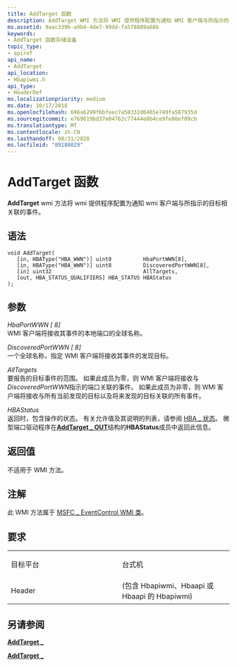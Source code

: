 ```yaml
---
title: AddTarget 函数
description: AddTarget WMI 方法将 WMI 提供程序配置为通知 WMI 客户端与所指示的目标相关联的事件。
ms.assetid: 9aac339b-a9b4-4de7-99dd-fa5f8889a686
keywords:
- AddTarget 函数存储设备
topic_type:
- apiref
api_name:
- AddTarget
api_location:
- Hbapiwmi.h
api_type:
- HeaderDef
ms.localizationpriority: medium
ms.date: 10/17/2018
ms.openlocfilehash: 696a6299f6bfeec7a58332d6465e749fa587935d
ms.sourcegitcommit: e769619bd37e04762c77444e8b4ce9fe86ef09cb
ms.translationtype: MT
ms.contentlocale: zh-CN
ms.lasthandoff: 08/31/2020
ms.locfileid: "89188029"
---
```

# <a name="addtarget-function"></a>AddTarget 函数


**AddTarget** wmi 方法将 wmi 提供程序配置为通知 wmi 客户端与所指示的目标相关联的事件。

<a name="syntax"></a>语法
------

```ManagedCPlusPlus
void AddTarget(
   [in, HBAType("HBA_WWN")] uint8          HbaPortWWN[8],
   [in, HBAType("HBA_WWN")] uint8          DiscoveredPortWWN[8],
   [in] uint32                             AllTargets,
   [out, HBA_STATUS_QUALIFIERS] HBA_STATUS HBAStatus
);
```

<a name="parameters"></a>参数
----------

*HbaPortWWN \[ 8\]*   
WMI 客户端将接收其事件的本地端口的全球名称。

*DiscoveredPortWWN \[ 8\]*   
一个全球名称，指定 WMI 客户端将接收其事件的发现目标。

*AllTargets*   
要报告的目标事件的范围。 如果此成员为零，则 WMI 客户端将接收与 *DiscoveredPortWWN*指示的端口关联的事件。 如果此成员为非零，则 WMI 客户端将接收与所有当前发现的目标以及将来发现的目标关联的所有事件。

*HBAStatus*   
返回时，包含操作的状态。 有关允许值及其说明的列表，请参阅 [HBA \_ 状态](hba-status.md)。 微型端口驱动程序在[**AddTarget \_ OUT**](/windows-hardware/drivers/ddi/hbapiwmi/ns-hbapiwmi-_addtarget_out)结构的**HBAStatus**成员中返回此信息。

<a name="return-value"></a>返回值
------------

不适用于 WMI 方法。

<a name="remarks"></a>注解
-------

此 WMI 方法属于 [MSFC \_ EventControl WMI 类](msfc-eventcontrol-wmi-class.md)。

<a name="requirements"></a>要求
------------

<table>
<colgroup>
<col width="50%" />
<col width="50%" />
</colgroup>
<tbody>
<tr class="odd">
<td align="left"><p>目标平台</p></td>
<td align="left">台式机</td>
</tr>
<tr class="even">
<td align="left"><p>Header</p></td>
<td align="left"> (包含 Hbapiwmi、Hbaapi 或 Hbaapi 的 Hbapiwmi) </td>
</tr>
</tbody>
</table>

## <a name="span-idsee_alsospansee-also"></a><span id="see_also"></span>另请参阅


[**AddTarget \_**](/windows-hardware/drivers/ddi/hbapiwmi/ns-hbapiwmi-_addtarget_in)

[**AddTarget \_**](/windows-hardware/drivers/ddi/hbapiwmi/ns-hbapiwmi-_addtarget_out)

 

